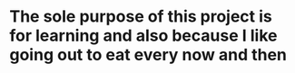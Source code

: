 # The sole purpose of this project is for learning and also because I like going out to eat every now and then
